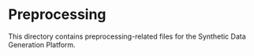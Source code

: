 # Preprocessing

This directory contains preprocessing-related files for the Synthetic Data Generation Platform.
